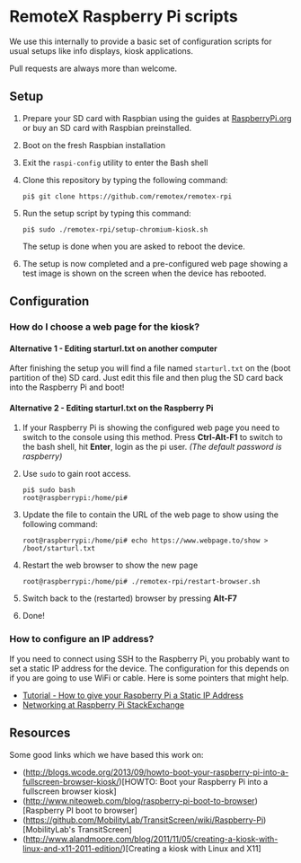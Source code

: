# RemoteX Raspberry Pi scripts

We use this internally to provide a basic set of configuration scripts for
usual setups like info displays, kiosk applications.

Pull requests are always more than welcome.

## Setup

1. Prepare your SD card with Raspbian using the guides at [RaspberryPi.org](http://www.raspberrypi.org/documentation/) or buy an SD card with Raspbian preinstalled.
2. Boot on the fresh Raspbian installation
3. Exit the ```raspi-config``` utility to enter the Bash shell
4. Clone this repository by typing the following command:
   
   ```
   pi$ git clone https://github.com/remotex/remotex-rpi
   ```

5. Run the setup script by typing this command:

   ```
   pi$ sudo ./remotex-rpi/setup-chromium-kiosk.sh
   ```
   The setup is done when you are asked to reboot the device.
   
6. The setup is now completed and a pre-configured web page showing a test image is shown on the screen when the device has rebooted.

## Configuration

### How do I choose a web page for the kiosk?

#### Alternative 1 - Editing starturl.txt on another computer

After finishing the setup you will find a file named ```starturl.txt``` on the (boot partition of the) SD card.
Just edit this file and then plug the SD card back into the Raspberry Pi and boot!

#### Alternative 2 - Editing starturl.txt on the Raspberry Pi

1. If your Raspberry Pi is showing the configured web page you need to switch to the console using this method.
   Press **Ctrl-Alt-F1** to switch to the bash shell, hit **Enter**, login as the pi user. *(The default password is raspberry)*
2. Use ```sudo``` to gain root access.

   ```
   pi$ sudo bash
   root@raspberrypi:/home/pi# 
   ```
   
3. Update the file to contain the URL of the web page to show using the following command:

   ```
   root@raspberrypi:/home/pi# echo https://www.webpage.to/show > /boot/starturl.txt
   ```

4. Restart the web browser to show the new page

   ```
   root@raspberrypi:/home/pi# ./remotex-rpi/restart-browser.sh
   ```
   
5. Switch back to the (restarted) browser by pressing **Alt-F7**
6. Done!

### How to configure an IP address?

If you need to connect using SSH to the Raspberry Pi, you probably want to set a static IP address for the device.
The configuration for this depends on if you are going to use WiFi or cable.
Here is some pointers that might help.

* [Tutorial - How to give your Raspberry Pi a Static IP Address](http://www.modmypi.com/blog/tutorial-how-to-give-your-raspberry-pi-a-static-ip-address)
* [Networking at Raspberry Pi StackExchange](http://raspberrypi.stackexchange.com/questions/tagged/networking)

## Resources

Some good links which we have based this work on:
* (http://blogs.wcode.org/2013/09/howto-boot-your-raspberry-pi-into-a-fullscreen-browser-kiosk/)[HOWTO: Boot your Raspberry Pi into a fullscreen browser kiosk]
* (http://www.niteoweb.com/blog/raspberry-pi-boot-to-browser)[Raspberry PI boot to browser]
* (https://github.com/MobilityLab/TransitScreen/wiki/Raspberry-Pi)[MobilityLab's TransitScreen]
* (http://www.alandmoore.com/blog/2011/11/05/creating-a-kiosk-with-linux-and-x11-2011-edition/)[Creating a kiosk with Linux and X11]


